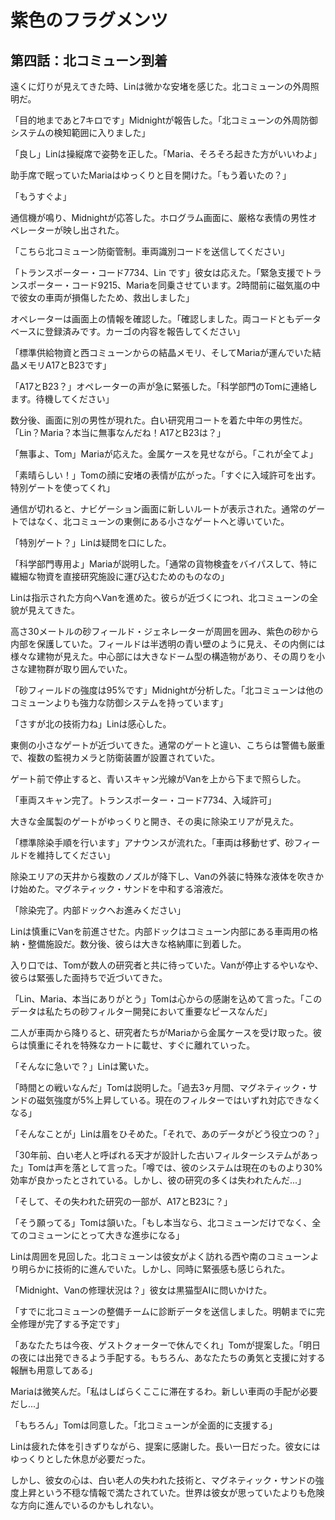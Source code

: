 # 紫色のフラグメンツ

## 第四話：北コミューン到着

遠くに灯りが見えてきた時、Linは微かな安堵を感じた。北コミューンの外周照明だ。

「目的地まであと7キロです」Midnightが報告した。「北コミューンの外周防御システムの検知範囲に入りました」

「良し」Linは操縦席で姿勢を正した。「Maria、そろそろ起きた方がいいわよ」

助手席で眠っていたMariaはゆっくりと目を開けた。「もう着いたの？」

「もうすぐよ」

通信機が鳴り、Midnightが応答した。ホログラム画面に、厳格な表情の男性オペレーターが映し出された。

「こちら北コミューン防衛管制。車両識別コードを送信してください」

「トランスポーター・コード7734、Lin です」彼女は応えた。「緊急支援でトランスポーター・コード9215、Mariaを同乗させています。2時間前に磁気嵐の中で彼女の車両が損傷したため、救出しました」

オペレーターは画面上の情報を確認した。「確認しました。両コードともデータベースに登録済みです。カーゴの内容を報告してください」

「標準供給物資と西コミューンからの結晶メモリ、そしてMariaが運んでいた結晶メモリA17とB23です」

「A17とB23？」オペレーターの声が急に緊張した。「科学部門のTomに連絡します。待機してください」

数分後、画面に別の男性が現れた。白い研究用コートを着た中年の男性だ。「Lin？Maria？本当に無事なんだね！A17とB23は？」

「無事よ、Tom」Mariaが応えた。金属ケースを見せながら。「これが全てよ」

「素晴らしい！」Tomの顔に安堵の表情が広がった。「すぐに入域許可を出す。特別ゲートを使ってくれ」

通信が切れると、ナビゲーション画面に新しいルートが表示された。通常のゲートではなく、北コミューンの東側にある小さなゲートへと導いていた。

「特別ゲート？」Linは疑問を口にした。

「科学部門専用よ」Mariaが説明した。「通常の貨物検査をバイパスして、特に繊細な物資を直接研究施設に運び込むためのものなの」

Linは指示された方向へVanを進めた。彼らが近づくにつれ、北コミューンの全貌が見えてきた。

高さ30メートルの砂フィールド・ジェネレーターが周囲を囲み、紫色の砂から内部を保護していた。フィールドは半透明の青い壁のように見え、その内側には様々な建物が見えた。中心部には大きなドーム型の構造物があり、その周りを小さな建物群が取り囲んでいた。

「砂フィールドの強度は95%です」Midnightが分析した。「北コミューンは他のコミューンよりも強力な防御システムを持っています」

「さすが北の技術力ね」Linは感心した。

東側の小さなゲートが近づいてきた。通常のゲートと違い、こちらは警備も厳重で、複数の監視カメラと防衛装置が設置されていた。

ゲート前で停止すると、青いスキャン光線がVanを上から下まで照らした。

「車両スキャン完了。トランスポーター・コード7734、入域許可」

大きな金属製のゲートがゆっくりと開き、その奥に除染エリアが見えた。

「標準除染手順を行います」アナウンスが流れた。「車両は移動せず、砂フィールドを維持してください」

除染エリアの天井から複数のノズルが降下し、Vanの外装に特殊な液体を吹きかけ始めた。マグネティック・サンドを中和する溶液だ。

「除染完了。内部ドックへお進みください」

Linは慎重にVanを前進させた。内部ドックはコミューン内部にある車両用の格納・整備施設だ。数分後、彼らは大きな格納庫に到着した。

入り口では、Tomが数人の研究者と共に待っていた。Vanが停止するやいなや、彼らは緊張した面持ちで近づいてきた。

「Lin、Maria、本当にありがとう」Tomは心からの感謝を込めて言った。「このデータは私たちの砂フィルター開発において重要なピースなんだ」

二人が車両から降りると、研究者たちがMariaから金属ケースを受け取った。彼らは慎重にそれを特殊なカートに載せ、すぐに離れていった。

「そんなに急いで？」Linは驚いた。

「時間との戦いなんだ」Tomは説明した。「過去3ヶ月間、マグネティック・サンドの磁気強度が5%上昇している。現在のフィルターではいずれ対応できなくなる」

「そんなことが」Linは眉をひそめた。「それで、あのデータがどう役立つの？」

「30年前、白い老人と呼ばれる天才が設計した古いフィルターシステムがあった」Tomは声を落として言った。「噂では、彼のシステムは現在のものより30%効率が良かったとされている。しかし、彼の研究の多くは失われたんだ...」

「そして、その失われた研究の一部が、A17とB23に？」

「そう願ってる」Tomは頷いた。「もし本当なら、北コミューンだけでなく、全てのコミューンにとって大きな進歩になる」

Linは周囲を見回した。北コミューンは彼女がよく訪れる西や南のコミューンより明らかに技術的に進んでいた。しかし、同時に緊張感も感じられた。

「Midnight、Vanの修理状況は？」彼女は黒猫型AIに問いかけた。

「すでに北コミューンの整備チームに診断データを送信しました。明朝までに完全修理が完了する予定です」

「あなたたちは今夜、ゲストクォーターで休んでくれ」Tomが提案した。「明日の夜には出発できるよう手配する。もちろん、あなたたちの勇気と支援に対する報酬も用意してある」

Mariaは微笑んだ。「私はしばらくここに滞在するわ。新しい車両の手配が必要だし...」

「もちろん」Tomは同意した。「北コミューンが全面的に支援する」

Linは疲れた体を引きずりながら、提案に感謝した。長い一日だった。彼女にはゆっくりとした休息が必要だった。

しかし、彼女の心は、白い老人の失われた技術と、マグネティック・サンドの強度上昇という不穏な情報で満たされていた。世界は彼女が思っていたよりも危険な方向に進んでいるのかもしれない。